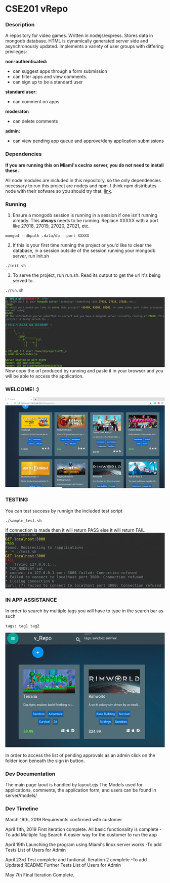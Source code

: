 # CSE201 vRepo

### Description

A repository for video games. Written in nodejs/express. Stores data in mongodb database. HTML is dynamically
generated server side and asynchronously updated. Implements a variety of user groups with differing privileges:

__non-authenticated:__
- can suggest apps through a form submission
- can filter apps and view comments.
- can sign up to be a standard user

__standard user:__
- can comment on apps

__moderator:__
- can delete comments

__admin:__
- can view pending app queue and approve/deny application submissions

### Dependencies

__If you are running this on Miami's ceclnx server, you do not need to install these.__

All node modules are included in this repository, so the only dependencies necessary to run this project are
nodejs and npm. I think npm distributes node with their sofware so you should try that. 
[link](https://www.npmjs.com/get-npm).

### Running
1. Ensure a mongodb session is running in a session if one isn't running already. 
This __always__ needs to be running. Replace XXXXX with a port like 27018, 27019, 27020, 27021, etc.
```
mongod --dbpath .data/db --port XXXXX
```
2. If this is your first time running the project or you'd like to clear the database, in a session outside
of the session running your mongodb server, run init.sh 
```
./init.sh
```
3. To serve the project, run run.sh. Read its output to get the url it's being served to.
```
./run.sh
```
![](markdownIMGS/md1.png?raw=true)
Now copy the url produced by running and paste it in your browser and you will be able to access the application.
### WELCOME! :)
![](markdownIMGS/welcome.png?raw=true)



### TESTING
You can test success by runnign the included test script
```
./sample_test.sh
```

If connection is made then it will return PASS else it will return FAIL
![](markdownIMGS/test.png?raw=true)

### IN APP ASSISTANCE
In order to search by multiple tags you will have to type in the search bar as such
```
tags: tag1 tag2
```
![](markdownIMGS/tags.png?raw=true)

In order to access the list of pending approvals as an admin click on the folder icon beneath the sign in button.

### Dev Documentation

The main page laout is handled by layout.ejs
The Models used for applications, comments, the application form, and users can be found in server/models/

### Dev Timeline
March 19th, 2019
Requiremnts confirmed with customer

April 11th, 2019
First iteration complete.
All basic functionality is complete
-To add 
    Multiple Tag Search
    A easier way for the customer to run the app

April 19th
Launching the program using Miami's linux server works
    -To add 
        Tests
        List of Users for Admin

April 23rd
Test complete and funtional. Iteration 2 complete
    -To add
        Updated README
        Further Tests
        List of Users for Admin

May 7th
    Final Iteration Complete.



